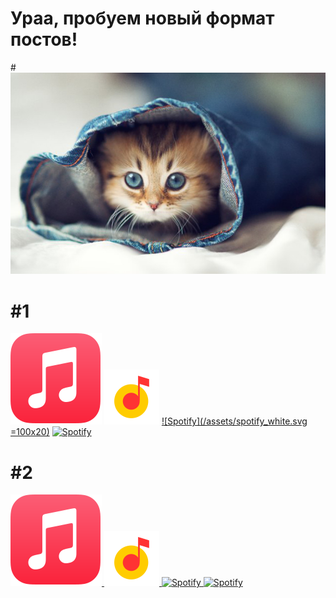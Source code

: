 <link href="/assets/style.css" rel="stylesheet"></link>

# Ураа, пробуем новый формат постов!

#[![Маленький котёнок](../assets/kitten.jpg)](http://loolzrules.github.io/)

# \#1
[![Apple Music](/assets/apple_music.svg)](http://loolzrules.github.io/)
[![Yandex Music](/assets/yandex_music.svg)](http://loolzrules.github.io/)
[![Spotify](/assets/spotify_white.svg =100x20)](http://loolzrules.github.io/)
[![Spotify](/assets/spotify_green.svg)](http://loolzrules.github.io/)


# \#2
<a href="http://loolzrules.github.io/">
    <img alt="Apple Music" src="/assets/apple_music.svg" class="badge">
</a>

<a href="http://loolzrules.github.io/">
    <img alt="Yandex Music" src="/assets/yandex_music.svg" class="badge">
</a>

<a href="http://loolzrules.github.io/">
    <img alt="Spotify" src="/assets/spotify_white.svg" class="badge">
</a>

<a href="http://loolzrules.github.io/">
    <img alt="Spotify" src="/assets/spotify_green.svg" class="badge">
</a>
